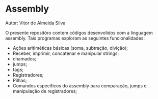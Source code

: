 # Assembly

Autor: Vitor de Almeida Silva

O presente repositóro contem códigos desenvolidos com a linguagem assembly. Tais programas exploram as seguintes funcionalidades:

- Ações aritiméticas básicas (soma, subtração, divição);
- Receber, imprimir, concatenar e manipular strings;
- chamados;
- jumps;
- tags;
- Registradores;
- Pilhas;
- Comandos específicos do assembly para comparação, jumps e manipulação de registradores;
